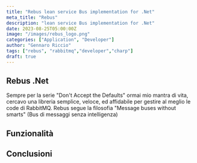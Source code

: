 ```yaml
---
title: "Rebus lean service Bus implementation for .Net"
meta_title: "Rebus"
description: "lean service Bus implementation for .Net"
date: 2023-08-25T05:00:00Z
image: "/images/rebus_logo.png"
categories: ["Application", "Developer"]
author: "Gennaro Riccio"
tags: ["rebus", "rabbitmq","developer","charp"]
draft: true
---
```


## Rebus .Net
Sempre per la serie "Don't Accept the Defaults" ormai mio mantra di vita, cercavo una libreria semplice, veloce, ed affidabile per gestire al meglio le code di RabbitMQ. Rebus segue la filosofia "Message buses without smarts" (Bus di messaggi senza intelligenza)



## Funzionalità





## Conclusioni

